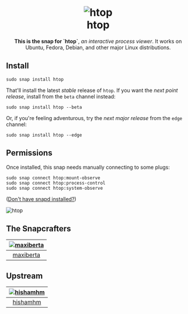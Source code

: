 <h1 align="center">
  <img src="https://hisham.hm/htop/htop-logo.png" alt="htop">
  <br />
  htop
</h1>

<p align="center"><b>This is the snap for `htop`</b>, <i>an interactive process viewer</i>. It works on Ubuntu, Fedora, Debian, and other major Linux
distributions.</p>

<!-- Uncomment and modify this when you are provided a build status badge
<p align="center">
<a href="https://build.snapcraft.io/user/snapcrafters/fork-and-rename-me"><img src="https://build.snapcraft.io/badge/snapcrafters/fork-and-rename-me.svg" alt="Snap Status"></a>
</p>
-->

## Install

    sudo snap install htop

That'll install the latest _stable_ release of `htop`. If you want the _next point release_, install from the `beta` channel instead:

    sudo snap install htop --beta

Or, if you're feeling adventurous, try the _next major release_ from the `edge` channel:

    sudo snap install htop --edge

## Permissions

Once installed, this snap needs manually connecting to some plugs:

    sudo snap connect htop:mount-observe
    sudo snap connect htop:process-control
    sudo snap connect htop:system-observe


([Don't have snapd installed?](https://snapcraft.io/docs/core/install))

![htop](https://hisham.hm/htop/htop_graph.gif "htop")

## The Snapcrafters

| [![maxiberta](https://avatars2.githubusercontent.com/u/381336?s=128&v=4)](https://github.com/maxiberta/) |
| :---: |
| [maxiberta](https://github.com/maxiberta/) |

## Upstream

| [![hishamhm](https://avatars3.githubusercontent.com/u/245621?s=128&v=4)](https://github.com/hishamhm) |
| :---: |
| [hishamhm](https://github.com/hishamhm) |
